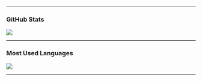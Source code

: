 <hr/>

### GitHub Stats
<img src="https://github-readme-stats.vercel.app/api?username=git-huunhan&show_icons=true&theme=material-palenight"/>

<hr/>

### Most Used Languages
<img src="https://github-readme-stats.vercel.app/api/top-langs/?username=git-huunhan&layout=compact&theme=material-palenight" />
<hr/>

<!--
- 🔭 I’m currently working on ...
- 🌱 I’m currently learning ...
- 👯 I’m looking to collaborate on ...
- 🤔 I’m looking for help with ...
- 💬 Ask me about ...
- 📫 How to reach me: ...
- 😄 Pronouns: ...
- ⚡ Fun fact: ...
- 😑 
-->
